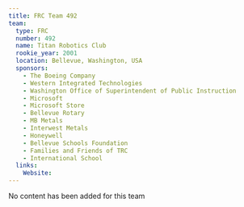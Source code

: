 ```yaml
---
title: FRC Team 492
team:
  type: FRC
  number: 492
  name: Titan Robotics Club
  rookie_year: 2001
  location: Bellevue, Washington, USA
  sponsors:
    - The Boeing Company
    - Western Integrated Technologies
    - Washington Office of Superintendent of Public Instruction
    - Microsoft
    - Microsoft Store
    - Bellevue Rotary
    - MB Metals
    - Interwest Metals
    - Honeywell
    - Bellevue Schools Foundation
    - Families and Friends of TRC
    - International School
  links:
    Website: 
---
```

No content has been added for this team